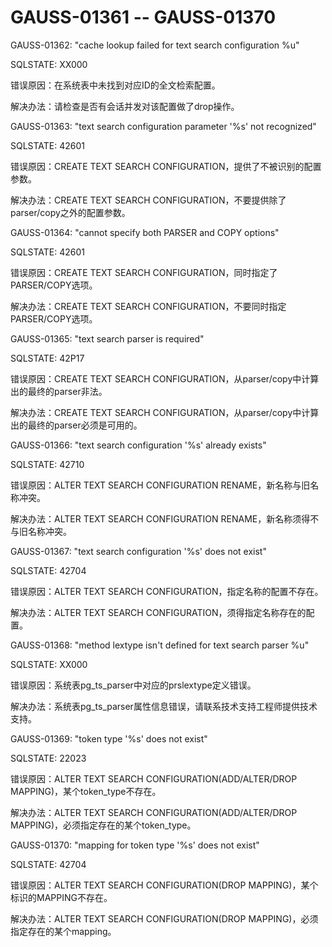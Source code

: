 # GAUSS-01361 -- GAUSS-01370

GAUSS-01362: "cache lookup failed for text search configuration %u"

SQLSTATE: XX000

错误原因：在系统表中未找到对应ID的全文检索配置。

解决办法：请检查是否有会话并发对该配置做了drop操作。

GAUSS-01363: "text search configuration parameter '%s' not recognized"

SQLSTATE: 42601

错误原因：CREATE TEXT SEARCH CONFIGURATION，提供了不被识别的配置参数。

解决办法：CREATE TEXT SEARCH CONFIGURATION，不要提供除了parser/copy之外的配置参数。

GAUSS-01364: "cannot specify both PARSER and COPY options"

SQLSTATE: 42601

错误原因：CREATE TEXT SEARCH CONFIGURATION，同时指定了PARSER/COPY选项。

解决办法：CREATE TEXT SEARCH CONFIGURATION，不要同时指定PARSER/COPY选项。

GAUSS-01365: "text search parser is required"

SQLSTATE: 42P17

错误原因：CREATE TEXT SEARCH CONFIGURATION，从parser/copy中计算出的最终的parser非法。

解决办法：CREATE TEXT SEARCH CONFIGURATION，从parser/copy中计算出的最终的parser必须是可用的。

GAUSS-01366: "text search configuration '%s' already exists"

SQLSTATE: 42710

错误原因：ALTER TEXT SEARCH CONFIGURATION RENAME，新名称与旧名称冲突。

解决办法：ALTER TEXT SEARCH CONFIGURATION RENAME，新名称须得不与旧名称冲突。

GAUSS-01367: "text search configuration '%s' does not exist"

SQLSTATE: 42704

错误原因：ALTER TEXT SEARCH CONFIGURATION，指定名称的配置不存在。

解决办法：ALTER TEXT SEARCH CONFIGURATION，须得指定名称存在的配置。

GAUSS-01368: "method lextype isn't defined for text search parser %u"

SQLSTATE: XX000

错误原因：系统表pg\_ts\_parser中对应的prslextype定义错误。

解决办法：系统表pg\_ts\_parser属性信息错误，请联系技术支持工程师提供技术支持。

GAUSS-01369: "token type '%s' does not exist"

SQLSTATE: 22023

错误原因：ALTER TEXT SEARCH CONFIGURATION\(ADD/ALTER/DROP MAPPING\)，某个token\_type不存在。

解决办法：ALTER TEXT SEARCH CONFIGURATION\(ADD/ALTER/DROP MAPPING\)，必须指定存在的某个token\_type。

GAUSS-01370: "mapping for token type '%s' does not exist"

SQLSTATE: 42704

错误原因：ALTER TEXT SEARCH CONFIGURATION\(DROP MAPPING\)，某个标识的MAPPING不存在。

解决办法：ALTER TEXT SEARCH CONFIGURATION\(DROP MAPPING\)，必须指定存在的某个mapping。
